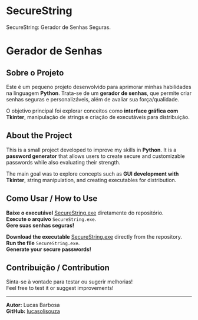 # SecureString
SecureString: Gerador de Senhas Seguras.

# Gerador de Senhas   

## Sobre o Projeto  

Este é um pequeno projeto desenvolvido para aprimorar minhas habilidades na linguagem **Python**. Trata-se de um **gerador de senhas**, que permite criar senhas seguras e personalizáveis, além de avaliar sua força/qualidade.  

O objetivo principal foi explorar conceitos como **interface gráfica com Tkinter**, manipulação de strings e criação de executáveis para distribuição.  

## About the Project  

This is a small project developed to improve my skills in **Python**. It is a **password generator** that allows users to create secure and customizable passwords while also evaluating their strength.  

The main goal was to explore concepts such as **GUI development with Tkinter**, string manipulation, and creating executables for distribution.  

## Como Usar / How to Use  

**Baixe o executável** [SecureString.exe](https://github.com/) diretamente do repositório.  
**Execute o arquivo** `SecureString.exe`.  
**Gere suas senhas seguras!**  

**Download the executable** [SecureString.exe](https://github.com/) directly from the repository.  
**Run the file** `SecureString.exe`.  
**Generate your secure passwords!**  

## Contribuição / Contribution  

Sinta-se à vontade para testar ou sugerir melhorias!   
Feel free to test it or suggest improvements!  

---
**Autor:** Lucas Barbosa  
**GitHub:** [lucasolisouza](https://github.com/lucasolisouza)  



